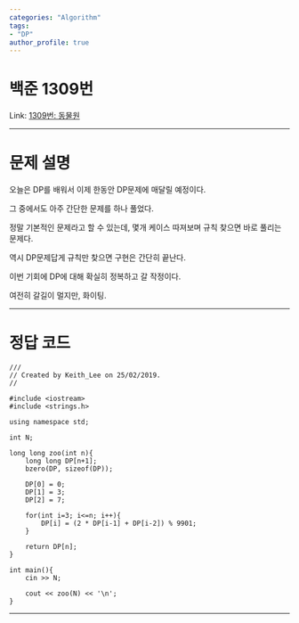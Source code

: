 ```yaml
---
categories: "Algorithm"
tags: 
- "DP"
author_profile: true
---
```

# 백준 1309번
Link: [1309번: 동물원][BOJLink]

[BOJLink]: https://www.acmicpc.net/problem/1309
<hr/>

# 문제 설명
오늘은 DP를 배워서 이제 한동안 DP문제에 매달릴 예정이다.

그 중에서도 아주 간단한 문제를 하나 풀었다.

정말 기본적인 문제라고 할 수 있는데, 몇개 케이스 따져보며 규칙 찾으면 바로 풀리는 문제다.

역시 DP문제답게 규칙만 찾으면 구현은 간단히 끝난다.

이번 기회에 DP에 대해 확실히 정복하고 갈 작정이다.

여전히 갈길이 멀지만, 화이팅.
<hr/>

# 정답 코드
```
///
// Created by Keith_Lee on 25/02/2019.
//

#include <iostream>
#include <strings.h>

using namespace std;

int N;

long long zoo(int n){
    long long DP[n+1];
    bzero(DP, sizeof(DP));

    DP[0] = 0;
    DP[1] = 3;
    DP[2] = 7;

    for(int i=3; i<=n; i++){
        DP[i] = (2 * DP[i-1] + DP[i-2]) % 9901;
    }

    return DP[n];
}

int main(){
    cin >> N;

    cout << zoo(N) << '\n';
}
```
<hr/>